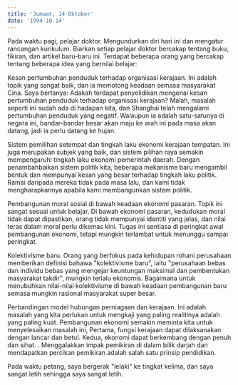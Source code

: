 ```yaml
---
title: 'Jumaat, 14 Oktober'
date: '1994-10-14'
---
```


Pada waktu pagi, pelajar doktor. Mengundurkan diri hari ini dan mengatur rancangan kurikulum. Biarkan setiap pelajar doktor bercakap tentang buku, fikiran, dan artikel baru-baru ini. Terdapat beberapa orang yang bercakap tentang beberapa idea yang bernilai belajar:

Kesan pertumbuhan penduduk terhadap organisasi kerajaan. Ini adalah topik yang sangat baik, dan ia memotong keadaan semasa masyarakat Cina. Saya bertanya: Adakah terdapat penyelidikan mengenai kesan pertumbuhan penduduk terhadap organisasi kerajaan? Malah, masalah seperti ini sudah ada di hadapan kita, dan Shanghai telah mengalami pertumbuhan penduduk yang negatif. Walaupun ia adalah satu-satunya di negara ini, bandar-bandar besar akan maju ke arah ini pada masa akan datang, jadi ia perlu datang ke hujan.

Sistem pemilihan setempat dan tingkah laku ekonomi kerajaan tempatan. Ini juga merupakan subjek yang baik, dan sistem pilihan raya semakin mempengaruhi tingkah laku ekonomi pemerintah daerah. Dengan penambahbaikan sistem politik kita, beberapa mekanisme baru mengambil bentuk dan mempunyai kesan yang besar terhadap tingkah laku politik. Ramai daripada mereka tidak pada masa lalu, dan kami tidak mengharapkannya apabila kami membangunkan sistem politik.

Pembangunan moral sosial di bawah keadaan ekonomi pasaran. Topik ini sangat sesuai untuk belajar. Di bawah ekonomi pasaran, kedudukan moral tidak dapat dipastikan, orang tidak mempunyai identiti yang jelas, dan nilai teras dalam moral perlu dikemas kini. Tugas ini sentiasa di peringkat awal pembangunan ekonomi, tetapi mungkin terlambat untuk menunggu sampai peringkat.

Kolektivisme baru. Orang yang berfokus pada kehidupan rohani perusahaan memberikan definisi bahawa "kolektivisme baru", iaitu "perusahaan bebas dan individu bebas yang mengejar keuntungan maksimal dan pembentukan masyarakat takdir", mungkin terlalu ekonomis. Bagaimana untuk menubuhkan nilai-nilai kolektivisme di bawah keadaan pembangunan baru semasa mungkin rasional masyarakat super besar.

Perbandingan model hubungan perniagaan dan kerajaan. Ini adalah masalah yang kita perlukan untuk mengkaji yang paling realitinya adalah yang paling kuat. Pembangunan ekonomi semakin meminta kita untuk menyelesaikan masalah ini, Pertama, fungsi kerajaan dapat dilaksanakan dengan lancar dan betul. Kedua, ekonomi dapat berkembang dengan penuh dan sihat. . Menggalakkan impak pemikiran di dalam bilik darjah dan mendapatkan percikan pemikiran adalah salah satu prinsip pendidikan.

Pada waktu petang, saya bergerak "lelaki" ke tingkat kelima, dan saya sangat letih sehingga saya sangat letih.

